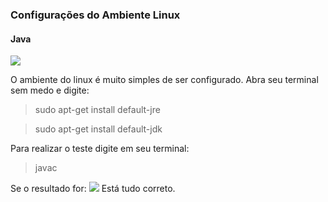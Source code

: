 ### Configurações do Ambiente Linux ###

#### Java
<img src="https://cdn.iconscout.com/icon/free/png-256/java-43-569305.png">

O ambiente do linux é muito simples de ser configurado. Abra seu terminal sem medo e digite:

> sudo apt-get install default-jre

> sudo apt-get install default-jdk

Para realizar o teste digite em seu terminal:

> javac

Se o resultado for: 
<img src="https://i.imgur.com/XoQj6x1.png">
Está tudo correto.